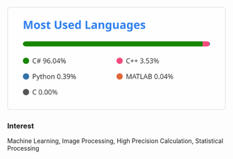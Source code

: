 ![top lang](https://github.com/tk-yoshimura/tk-yoshimura/blob/main/figures/top_lang.svg)  

### Interest  
Machine Learning, Image Processing, High Precision Calculation, Statistical Processing